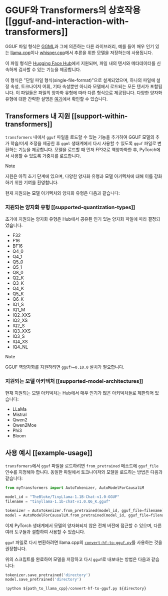 <!--Copyright 2024 The HuggingFace Team. All rights reserved.

Licensed under the Apache License, Version 2.0 (the "License"); you may not use this file except in compliance with
the License. You may obtain a copy of the License at

http://www.apache.org/licenses/LICENSE-2.0

Unless required by applicable law or agreed to in writing, software distributed under the License is distributed on
an "AS IS" BASIS, WITHOUT WARRANTIES OR CONDITIONS OF ANY KIND, either express or implied. See the License for the
specific language governing permissions and limitations under the License.

⚠️ Note that this file is in Markdown but contain specific syntax for our doc-builder (similar to MDX) that may not be
rendered properly in your Markdown viewer.

-->

# GGUF와 Transformers의 상호작용 [[gguf-and-interaction-with-transformers]]

GGUF 파일 형식은 [GGML](https://github.com/ggerganov/ggml)과 그에 의존하는 다른 라이브러리, 예를 들어 매우 인기 있는 [llama.cpp](https://github.com/ggerganov/llama.cpp)이나 [whisper.cpp](https://github.com/ggerganov/whisper.cpp)에서 추론을 위한 모델을 저장하는데 사용됩니다.

이 파일 형식은 [Hugging Face Hub](https://huggingface.co/docs/hub/en/gguf)에서 지원되며, 파일 내의 텐서와 메타데이터를 신속하게 검사할 수 있는 기능을 제공합니다.

이 형식은 "단일 파일 형식(single-file-format)"으로 설계되었으며, 하나의 파일에 설정 속성, 토크나이저 어휘, 기타 속성뿐만 아니라 모델에서 로드되는 모든 텐서가 포함됩니다. 이 파일들은 파일의 양자화 유형에 따라 다른 형식으로 제공됩니다. 다양한 양자화 유형에 대한 간략한 설명은 [여기](https://huggingface.co/docs/hub/en/gguf#quantization-types)에서 확인할 수 있습니다.

## Transformers 내 지원 [[support-within-transformers]]

`transformers` 내에서 `gguf` 파일을 로드할 수 있는 기능을 추가하여 GGUF 모델의 추가 학습/미세 조정을 제공한 후 `ggml` 생태계에서 다시 사용할 수 있도록 `gguf` 파일로 변환하는 기능을 제공합니다. 모델을 로드할 때 먼저 FP32로 역양자화한 후, PyTorch에서 사용할 수 있도록 가중치를 로드합니다.

> [!NOTE]
> 지원은 아직 초기 단계에 있으며, 다양한 양자화 유형과 모델 아키텍처에 대해 이를 강화하기 위한 기여를 환영합니다.

현재 지원되는 모델 아키텍처와 양자화 유형은 다음과 같습니다:

### 지원되는 양자화 유형 [[supported-quantization-types]]

초기에 지원되는 양자화 유형은 Hub에서 공유된 인기 있는 양자화 파일에 따라 결정되었습니다.

- F32
- F16
- BF16
- Q4_0
- Q4_1
- Q5_0
- Q5_1
- Q8_0
- Q2_K
- Q3_K
- Q4_K
- Q5_K
- Q6_K
- IQ1_S
- IQ1_M
- IQ2_XXS
- IQ2_XS
- IQ2_S
- IQ3_XXS
- IQ3_S
- IQ4_XS
- IQ4_NL

> [!NOTE]
> GGUF 역양자화를 지원하려면 `gguf>=0.10.0` 설치가 필요합니다.

### 지원되는 모델 아키텍처 [[supported-model-architectures]]

현재 지원되는 모델 아키텍처는 Hub에서 매우 인기가 많은 아키텍처들로 제한되어 있습니다:

- LLaMa
- Mistral
- Qwen2
- Qwen2Moe
- Phi3
- Bloom

## 사용 예시 [[example-usage]]

`transformers`에서 `gguf` 파일을 로드하려면 `from_pretrained` 메소드에 `gguf_file` 인수를 지정해야 합니다. 동일한 파일에서 토크나이저와 모델을 로드하는 방법은 다음과 같습니다:

```python
from myTransformers import AutoTokenizer, AutoModelForCausalLM

model_id = "TheBloke/TinyLlama-1.1B-Chat-v1.0-GGUF"
filename = "tinyllama-1.1b-chat-v1.0.Q6_K.gguf"

tokenizer = AutoTokenizer.from_pretrained(model_id, gguf_file=filename)
model = AutoModelForCausalLM.from_pretrained(model_id, gguf_file=filename)
```

이제 PyTorch 생태계에서 모델의 양자화되지 않은 전체 버전에 접근할 수 있으며, 다른 여러 도구들과 결합하여 사용할 수 있습니다.

`gguf` 파일로 다시 변환하려면 llama.cpp의 [`convert-hf-to-gguf.py`](https://github.com/ggerganov/llama.cpp/blob/master/convert_hf_to_gguf.py)를 사용하는 것을 권장합니다.

위의 스크립트를 완료하여 모델을 저장하고 다시 `gguf`로 내보내는 방법은 다음과 같습니다:

```python
tokenizer.save_pretrained('directory')
model.save_pretrained('directory')

!python ${path_to_llama_cpp}/convert-hf-to-gguf.py ${directory}
```
